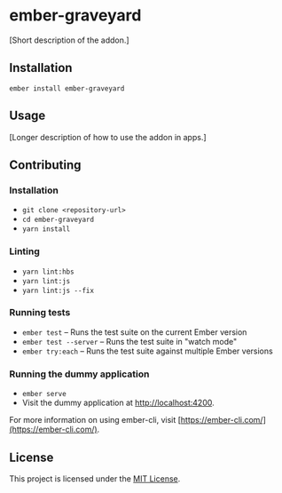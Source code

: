 ember-graveyard
==============================================================================

[Short description of the addon.]

Installation
------------------------------------------------------------------------------

```
ember install ember-graveyard
```


Usage
------------------------------------------------------------------------------

[Longer description of how to use the addon in apps.]


Contributing
------------------------------------------------------------------------------

### Installation

* `git clone <repository-url>`
* `cd ember-graveyard`
* `yarn install`

### Linting

* `yarn lint:hbs`
* `yarn lint:js`
* `yarn lint:js --fix`

### Running tests

* `ember test` – Runs the test suite on the current Ember version
* `ember test --server` – Runs the test suite in "watch mode"
* `ember try:each` – Runs the test suite against multiple Ember versions

### Running the dummy application

* `ember serve`
* Visit the dummy application at [http://localhost:4200](http://localhost:4200).

For more information on using ember-cli, visit [https://ember-cli.com/](https://ember-cli.com/).

License
------------------------------------------------------------------------------

This project is licensed under the [MIT License](LICENSE.md).
